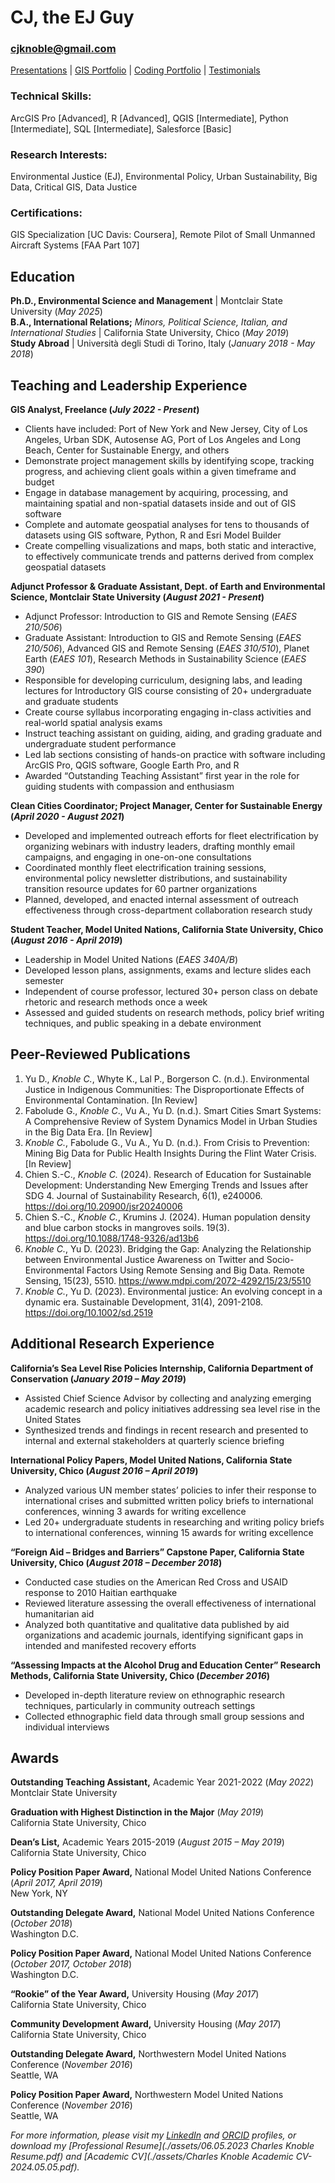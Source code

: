 # CJ, the EJ Guy
### cjknoble@gmail.com

[Presentations](./presentations.html) | [GIS Portfolio](./GIS_portfolio.html) | [Coding Portfolio](./CodingPortfolio.html) | [Testimonials](./testimonials.html)

### **Technical Skills**: 
ArcGIS Pro [Advanced], R [Advanced], QGIS [Intermediate], Python [Intermediate], SQL [Intermediate], Salesforce [Basic] <br>
### **Research Interests**: 
Environmental Justice (EJ), Environmental Policy, Urban Sustainability, Big Data, Critical GIS, Data Justice <br>
### **Certifications**: 
GIS Specialization [UC Davis: Coursera], Remote Pilot of Small Unmanned Aircraft Systems [FAA Part 107]

## Education
**Ph.D., Environmental Science and Management** | Montclair State University (_May 2025_) <br>
**B.A., International Relations;** _Minors, Political Science, Italian, and International Studies_ | California State University, Chico (_May 2019_)<br>
**Study Abroad** | Università degli Studi di Torino, Italy (_January 2018 - May 2018_)<br>


## Teaching and Leadership Experience 
**GIS Analyst, Freelance (_July 2022 - Present_)**
- Clients have included: Port of New York and New Jersey, City of Los Angeles, Urban SDK, Autosense AG, Port of Los Angeles and Long Beach, Center for Sustainable Energy, and others
-	Demonstrate project management skills by identifying scope, tracking progress, and achieving client goals within a given timeframe and budget
-	Engage in database management by acquiring, processing, and maintaining spatial and non-spatial datasets inside and out of GIS software 
-	Complete and automate geospatial analyses for tens to thousands of datasets using GIS software, Python, R and Esri Model Builder
-	Create compelling visualizations and maps, both static and interactive, to effectively communicate trends and patterns derived from complex geospatial datasets

**Adjunct Professor & Graduate Assistant, Dept. of Earth and Environmental Science, Montclair State University (_August 2021 - Present_)**
- Adjunct Professor: Introduction to GIS and Remote Sensing (_EAES 210/506_)
- Graduate Assistant: Introduction to GIS and Remote Sensing (_EAES 210/506_), Advanced GIS and Remote Sensing (_EAES 310/510_), Planet Earth (_EAES 101_), Research Methods in Sustainability Science (_EAES 390_)
-	Responsible for developing curriculum, designing labs, and leading lectures for Introductory GIS course consisting of 20+ undergraduate and graduate students 
-	Create course syllabus incorporating engaging in-class activities and real-world spatial analysis exams
-	Instruct teaching assistant on guiding, aiding, and grading graduate and undergraduate student performance 
-	Led lab sections consisting of hands-on practice with software including ArcGIS Pro, QGIS software, Google Earth Pro, and R
-	Awarded “Outstanding Teaching Assistant” first year in the role for guiding students with compassion and enthusiasm  

**Clean Cities Coordinator; Project Manager, Center for Sustainable Energy (_April 2020 - August 2021_)**
-	Developed and implemented outreach efforts for fleet electrification by organizing webinars with industry leaders, drafting monthly email campaigns, and engaging in one-on-one consultations
-	Coordinated monthly fleet electrification training sessions, environmental policy newsletter distributions, and sustainability transition resource updates for 60 partner organizations 
-	Planned, developed, and enacted internal assessment of outreach effectiveness through cross-department collaboration research study  

**Student Teacher, Model United Nations, California State University, Chico (_August 2016 - April 2019_)**
- Leadership in Model United Nations (_EAES 340A/B_)
-	Developed lesson plans, assignments, exams and lecture slides each semester 
-	Independent of course professor, lectured 30+ person class on debate rhetoric and research methods once a week
-	Assessed and guided students on research methods, policy brief writing techniques, and public speaking in a debate environment

## Peer-Reviewed Publications
1. Yu D., *Knoble C.*, Whyte K., Lal P., Borgerson C. (n.d.). Environmental Justice in Indigenous Communities: The Disproportionate Effects of Environmental Contamination. [In Review]
2. Fabolude G., *Knoble C*., Vu A., Yu D. (n.d.). Smart Cities Smart Systems: A Comprehensive Review of System Dynamics Model in Urban Studies in the Big Data Era. [In Review]
3. *Knoble C.*, Fabolude G., Vu A., Yu D. (n.d.). From Crisis to Prevention: Mining Big Data for Public Health Insights During the Flint Water Crisis. [In Review]
4. Chien S.-C., *Knoble C.* (2024). Research of Education for Sustainable Development: Understanding New Emerging Trends and Issues after SDG 4. Journal of Sustainability Research, 6(1), e240006. https://doi.org/10.20900/jsr20240006
5. Chien S.-C., *Knoble C.*, Krumins J. (2024). Human population density and blue carbon stocks in mangroves soils. 19(3). https://doi.org/10.1088/1748-9326/ad13b6
6. *Knoble C.*, Yu D. (2023). Bridging the Gap: Analyzing the Relationship between Environmental Justice Awareness on Twitter and Socio-Environmental Factors Using Remote Sensing and Big Data. Remote Sensing, 15(23), 5510. https://www.mdpi.com/2072-4292/15/23/5510
7. *Knoble C.*, Yu D. (2023). Environmental justice: An evolving concept in a dynamic era. Sustainable Development, 31(4), 2091-2108. https://doi.org/10.1002/sd.2519


## Additional Research Experience
**California’s Sea Level Rise Policies Internship, California Department of Conservation (_January 2019 – May 2019_)**
-	Assisted Chief Science Advisor by collecting and analyzing emerging academic research and policy initiatives addressing sea level rise in the United States 
-	Synthesized trends and findings in recent research and presented to internal and external stakeholders at quarterly science briefing 

**International Policy Papers, Model United Nations, California State University, Chico (_August 2016 – April 2019_)**
-	Analyzed various UN member states’ policies to infer their response to international crises and submitted written policy briefs to international conferences, winning 3 awards for writing excellence
-	Led 20+ undergraduate students in researching and writing policy briefs to international conferences, winning 15 awards for writing excellence

**“Foreign Aid – Bridges and Barriers” Capstone Paper, California State University, Chico (_August 2018 – December 2018_)**
-	Conducted case studies on the American Red Cross and USAID response to 2010 Haitian earthquake
-	Reviewed literature assessing the overall effectiveness of international humanitarian aid
-	Analyzed both quantitative and qualitative data published by aid organizations and academic journals, identifying significant gaps in intended and manifested recovery efforts 

**“Assessing Impacts at the Alcohol Drug and Education Center” Research Methods, California State University, Chico (_December 2016_)**
-	Developed in-depth literature review on ethnographic research techniques, particularly in community outreach settings 
-	Collected ethnographic field data through small group sessions and individual interviews

## Awards
**Outstanding Teaching Assistant,** Academic Year 2021-2022	(_May 2022_) <br>
Montclair State University

**Graduation with Highest Distinction in the Major**	(_May 2019_) <br>
California State University, Chico

**Dean’s List,** Academic Years 2015-2019	(_August 2015 – May 2019_) <br>
California State University, Chico

**Policy Position Paper Award,** National Model United Nations Conference 	(_April 2017, April 2019_) <br>
New York, NY

**Outstanding Delegate Award,** National Model United Nations Conference 	(_October 2018_) <br>
Washington D.C.

**Policy Position Paper Award,** National Model United Nations Conference	(_October 2017, October 2018_) <br>
Washington D.C.

**“Rookie” of the Year Award,** University Housing	(_May 2017_) <br>
California State University, Chico

**Community Development Award,** University Housing	(_May 2017_) <br>
California State University, Chico

**Outstanding Delegate Award,** Northwestern Model United Nations Conference	(_November 2016_) <br>
Seattle, WA

**Policy Position Paper Award,** Northwestern Model United Nations Conference	(_November 2016_) <br>
Seattle, WA



_For more information, please visit my [LinkedIn](https://www.linkedin.com/in/charles-knoble/) and [ORCID](https://orcid.org/0000-0002-6363-3580) profiles, or download my [Professional Resume](./assets/06.05.2023 Charles Knoble Resume.pdf) and [Academic CV](./assets/Charles Knoble Academic CV- 2024.05.05.pdf)._
